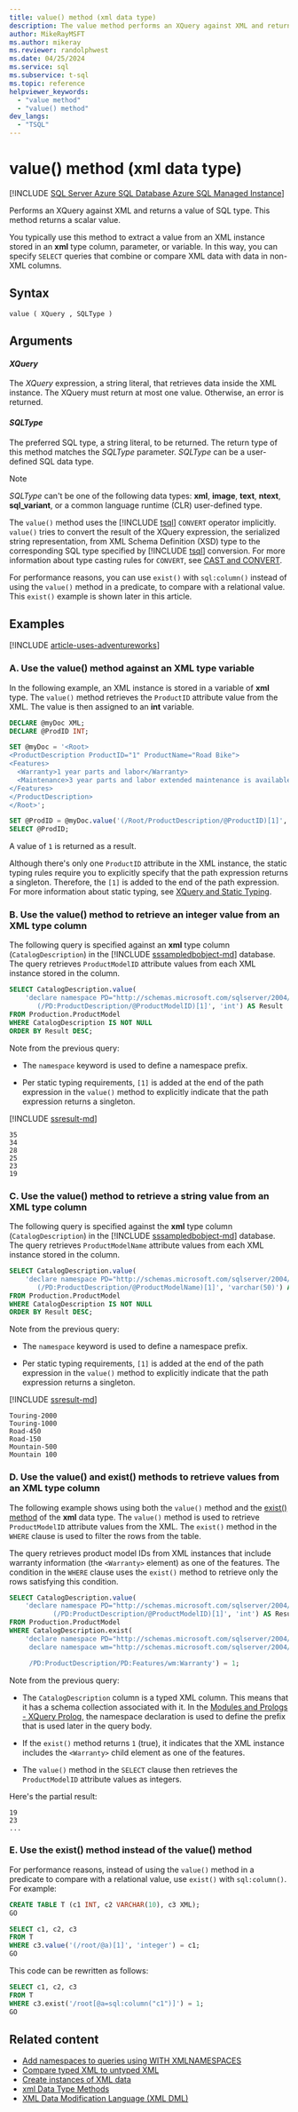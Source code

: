 ```yaml
---
title: value() method (xml data type)
description: The value method performs an XQuery against XML and returns a scalar SQL type value.
author: MikeRayMSFT
ms.author: mikeray
ms.reviewer: randolphwest
ms.date: 04/25/2024
ms.service: sql
ms.subservice: t-sql
ms.topic: reference
helpviewer_keywords:
  - "value method"
  - "value() method"
dev_langs:
  - "TSQL"
---
```

# value() method (xml data type)

[!INCLUDE [SQL Server Azure SQL Database Azure SQL Managed Instance](../../includes/applies-to-version/sql-asdb-asdbmi.md)]

Performs an XQuery against XML and returns a value of SQL type. This method returns a scalar value.

You typically use this method to extract a value from an XML instance stored in an **xml** type column, parameter, or variable. In this way, you can specify `SELECT` queries that combine or compare XML data with data in non-XML columns.

## Syntax

```syntaxsql
value ( XQuery , SQLType )
```

## Arguments

#### *XQuery*

The *XQuery* expression, a string literal, that retrieves data inside the XML instance. The XQuery must return at most one value. Otherwise, an error is returned.

#### *SQLType*

The preferred SQL type, a string literal, to be returned. The return type of this method matches the *SQLType* parameter. *SQLType* can be a user-defined SQL data type.

> [!NOTE]  
> *SQLType* can't be one of the following data types: **xml**, **image**, **text**, **ntext**, **sql_variant**, or a common language runtime (CLR) user-defined type.

The `value()` method uses the [!INCLUDE [tsql](../../includes/tsql-md.md)] `CONVERT` operator implicitly. `value()` tries to convert the result of the XQuery expression, the serialized string representation, from XML Schema Definition (XSD) type to the corresponding SQL type specified by [!INCLUDE [tsql](../../includes/tsql-md.md)] conversion. For more information about type casting rules for `CONVERT`, see [CAST and CONVERT](../functions/cast-and-convert-transact-sql.md).

For performance reasons, you can use `exist()` with `sql:column()` instead of using the `value()` method in a predicate, to compare with a relational value. This `exist()` example is shown later in this article.

## Examples

[!INCLUDE [article-uses-adventureworks](../../includes/article-uses-adventureworks.md)]

### A. Use the value() method against an XML type variable

In the following example, an XML instance is stored in a variable of **xml** type. The `value()` method retrieves the `ProductID` attribute value from the XML. The value is then assigned to an **int** variable.

```sql
DECLARE @myDoc XML;
DECLARE @ProdID INT;

SET @myDoc = '<Root>
<ProductDescription ProductID="1" ProductName="Road Bike">
<Features>
  <Warranty>1 year parts and labor</Warranty>
  <Maintenance>3 year parts and labor extended maintenance is available</Maintenance>
</Features>
</ProductDescription>
</Root>';

SET @ProdID = @myDoc.value('(/Root/ProductDescription/@ProductID)[1]', 'int');
SELECT @ProdID;
```

A value of `1` is returned as a result.

Although there's only one `ProductID` attribute in the XML instance, the static typing rules require you to explicitly specify that the path expression returns a singleton. Therefore, the `[1]` is added to the end of the path expression. For more information about static typing, see [XQuery and Static Typing](../../xquery/xquery-and-static-typing.md).

### B. Use the value() method to retrieve an integer value from an XML type column

The following query is specified against an **xml** type column (`CatalogDescription`) in the [!INCLUDE [sssampledbobject-md](../../includes/sssampledbobject-md.md)] database. The query retrieves `ProductModelID` attribute values from each XML instance stored in the column.

```sql
SELECT CatalogDescription.value(
    'declare namespace PD="http://schemas.microsoft.com/sqlserver/2004/07/adventure-works/ProductModelDescription";
       (/PD:ProductDescription/@ProductModelID)[1]', 'int') AS Result
FROM Production.ProductModel
WHERE CatalogDescription IS NOT NULL
ORDER BY Result DESC;
```

Note from the previous query:

- The `namespace` keyword is used to define a namespace prefix.

- Per static typing requirements, `[1]` is added at the end of the path expression in the `value()` method to explicitly indicate that the path expression returns a singleton.

[!INCLUDE [ssresult-md](../../includes/ssresult-md.md)]

```output
35
34
28
25
23
19
```

### C. Use the value() method to retrieve a string value from an XML type column

The following query is specified against the **xml** type column (`CatalogDescription`) in the [!INCLUDE [sssampledbobject-md](../../includes/sssampledbobject-md.md)] database. The query retrieves `ProductModelName` attribute values from each XML instance stored in the column.

```sql
SELECT CatalogDescription.value(
    'declare namespace PD="http://schemas.microsoft.com/sqlserver/2004/07/adventure-works/ProductModelDescription";
       (/PD:ProductDescription/@ProductModelName)[1]', 'varchar(50)') AS Result
FROM Production.ProductModel
WHERE CatalogDescription IS NOT NULL
ORDER BY Result DESC;
```

Note from the previous query:

- The `namespace` keyword is used to define a namespace prefix.

- Per static typing requirements, `[1]` is added at the end of the path expression in the `value()` method to explicitly indicate that the path expression returns a singleton.

[!INCLUDE [ssresult-md](../../includes/ssresult-md.md)]

```output
Touring-2000
Touring-1000
Road-450
Road-150
Mountain-500
Mountain 100
```

### D. Use the value() and exist() methods to retrieve values from an XML type column

The following example shows using both the `value()` method and the [exist() method](exist-method-xml-data-type.md) of the **xml** data type. The `value()` method is used to retrieve `ProductModelID` attribute values from the XML. The `exist()` method in the `WHERE` clause is used to filter the rows from the table.

The query retrieves product model IDs from XML instances that include warranty information (the `<Warranty>` element) as one of the features. The condition in the `WHERE` clause uses the `exist()` method to retrieve only the rows satisfying this condition.

```sql
SELECT CatalogDescription.value(
    'declare namespace PD="http://schemas.microsoft.com/sqlserver/2004/07/adventure-works/ProductModelDescription";
           (/PD:ProductDescription/@ProductModelID)[1]', 'int') AS Result
FROM Production.ProductModel
WHERE CatalogDescription.exist(
    'declare namespace PD="http://schemas.microsoft.com/sqlserver/2004/07/adventure-works/ProductModelDescription";
     declare namespace wm="http://schemas.microsoft.com/sqlserver/2004/07/adventure-works/ProductModelWarrAndMain";

     /PD:ProductDescription/PD:Features/wm:Warranty') = 1;
```

Note from the previous query:

- The `CatalogDescription` column is a typed XML column. This means that it has a schema collection associated with it. In the [Modules and Prologs - XQuery Prolog](../../xquery/modules-and-prologs-xquery-prolog.md), the namespace declaration is used to define the prefix that is used later in the query body.

- If the `exist()` method returns `1` (true), it indicates that the XML instance includes the `<Warranty>` child element as one of the features.

- The `value()` method in the `SELECT` clause then retrieves the `ProductModelID` attribute values as integers.

Here's the partial result:

```output
19
23
...
```

### E. Use the exist() method instead of the value() method

For performance reasons, instead of using the `value()` method in a predicate to compare with a relational value, use `exist()` with `sql:column()`. For example:

```sql
CREATE TABLE T (c1 INT, c2 VARCHAR(10), c3 XML);
GO

SELECT c1, c2, c3
FROM T
WHERE c3.value('(/root/@a)[1]', 'integer') = c1;
GO
```

This code can be rewritten as follows:

```sql
SELECT c1, c2, c3
FROM T
WHERE c3.exist('/root[@a=sql:column("c1")]') = 1;
GO
```

## Related content

- [Add namespaces to queries using WITH XMLNAMESPACES](../../relational-databases/xml/add-namespaces-to-queries-with-with-xmlnamespaces.md)
- [Compare typed XML to untyped XML](../../relational-databases/xml/compare-typed-xml-to-untyped-xml.md)
- [Create instances of XML data](../../relational-databases/xml/create-instances-of-xml-data.md)
- [xml Data Type Methods](xml-data-type-methods.md)
- [XML Data Modification Language (XML DML)](xml-data-modification-language-xml-dml.md)

